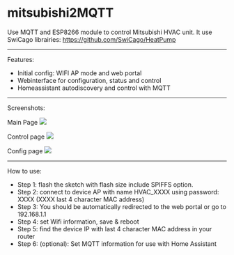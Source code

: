# mitsubishi2MQTT
Use MQTT and  ESP8266 module to control Mitsubishi HVAC unit.
It use SwiCago librairies: https://github.com/SwiCago/HeatPump

***
Features:
 - Initial config:  WIFI AP mode and web portal
 - Webinterface for configuration, status and control
 - Homeassistant autodiscovery and control with MQTT

***
Screenshots:

Main Page
![](https://github.com/gysmo38/mitsubishi2MQTT/blob/master/images/main_page.png)

Control page
![](https://github.com/gysmo38/mitsubishi2MQTT/blob/master/images/control_page.png)

Config page
![](https://github.com/gysmo38/mitsubishi2MQTT/blob/master/images/config_page.png)

***
How to use:
 - Step 1: flash the sketch with flash size include SPIFFS option.
 - Step 2: connect to device AP with name HVAC_XXXX using password: XXXX (XXXX last 4 character MAC address)
 - Step 3: You should be automatically redirected to the web portal or go to 192.168.1.1
 - Step 4: set Wifi information, save & reboot
 - Step 5: find the device IP with last 4 character MAC address in your router
 - Step 6: (optional): Set MQTT information for use with Home Assistant
